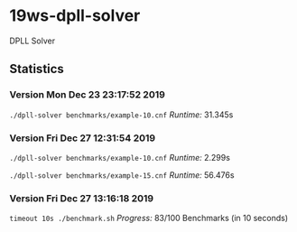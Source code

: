 # 19ws-dpll-solver

DPLL Solver

## Statistics
### Version Mon Dec 23 23:17:52 2019
```./dpll-solver benchmarks/example-10.cnf```
*Runtime:* 31.345s

### Version Fri Dec 27 12:31:54 2019
```./dpll-solver benchmarks/example-10.cnf```
*Runtime:* 2.299s

```./dpll-solver benchmarks/example-15.cnf```
*Runtime:* 56.476s

### Version Fri Dec 27 13:16:18 2019
```timeout 10s ./benchmark.sh```
*Progress:* 83/100 Benchmarks (in 10 seconds)
